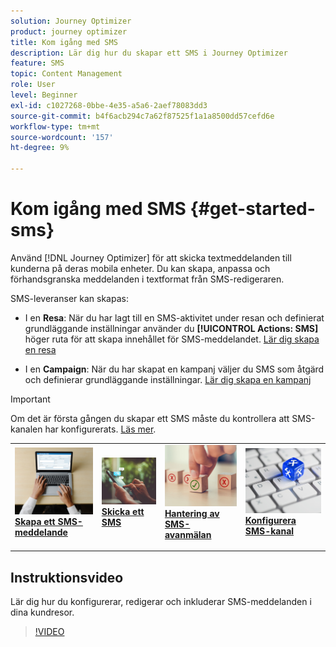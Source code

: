 ```yaml
---
solution: Journey Optimizer
product: journey optimizer
title: Kom igång med SMS
description: Lär dig hur du skapar ett SMS i Journey Optimizer
feature: SMS
topic: Content Management
role: User
level: Beginner
exl-id: c1027268-0bbe-4e35-a5a6-2aef78083dd3
source-git-commit: b4f6acb294c7a62f87525f1a1a8500dd57cefd6e
workflow-type: tm+mt
source-wordcount: '157'
ht-degree: 9%

---
```


# Kom igång med SMS {#get-started-sms}

Använd [!DNL Journey Optimizer] för att skicka textmeddelanden till kunderna på deras mobila enheter. Du kan skapa, anpassa och förhandsgranska meddelanden i textformat från SMS-redigeraren.

SMS-leveranser kan skapas:

* I en **Resa**: När du har lagt till en SMS-aktivitet under resan och definierat grundläggande inställningar använder du **[!UICONTROL Actions: SMS]** höger ruta för att skapa innehållet för SMS-meddelandet. [Lär dig skapa en resa](../building-journeys/journey-gs.md)

* I en **Campaign**: När du har skapat en kampanj väljer du SMS som åtgärd och definierar grundläggande inställningar. [Lär dig skapa en kampanj](../campaigns/create-campaign.md#configure)


>[!IMPORTANT]
>
>Om det är första gången du skapar ett SMS måste du kontrollera att SMS-kanalen har konfigurerats. [Läs mer](sms-configuration.md).

<table style="table-layout:fixed"><tr style="border: 0;">
<td>
<a href="create-sms.md">
<img alt="Lead" src="../assets/do-not-localize/sms-create.jpeg">
</a>
<div><a href="create-sms.md"><strong>Skapa ett SMS-meddelande</strong>
</div>
<p>
</td>
<td>
<a href="send-sms.md">
<img alt="Sällan" src="../assets/do-not-localize/sms-sending.jpg">
</a>
<div>
<a href="send-sms.md"><strong>Skicka ett SMS</strong></a>
</div>
<p></td>
<td>
<a href="sms-opt-out.md">
<img alt="Validering" src="../assets/do-not-localize/sms-opt-out.jpg">
</a>
<div>
<a href="sms-opt-out.md"><strong>Hantering av SMS-avanmälan</strong></a>
</div>
<p>
</td>
<td>
<a href="sms-configuration.md">
<img alt="Validering" src="../assets/do-not-localize/sms-config.jpg">
</a>
<div>
<a href="sms-configuration.md"><strong>Konfigurera SMS-kanal</strong></a>
</div>
<p>
</td>
</tr></table>

## Instruktionsvideo

Lär dig hur du konfigurerar, redigerar och inkluderar SMS-meddelanden i dina kundresor.

>[!VIDEO](https://video.tv.adobe.com/v/3420509?learn=on)
